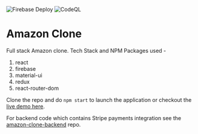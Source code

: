 ![Firebase Deploy](https://github.com/gauravgupta98/amazon-clone/workflows/Firebase%20Deploy/badge.svg?branch=master)
![CodeQL](https://github.com/gauravgupta98/amazon-clone/workflows/CodeQL/badge.svg?branch=master)

# Amazon Clone

Full stack Amazon clone.
Tech Stack and NPM Packages used -

1. react
2. firebase
3. material-ui
4. redux
5. react-router-dom

Clone the repo and do `npm start` to launch the application or checkout the [live demo here](https://clone-bab1f.web.app/).

For backend code which contains Stripe payments integration see the [amazon-clone-backend](https://github.com/gauravgupta98/amazon-clone-backend) repo.
